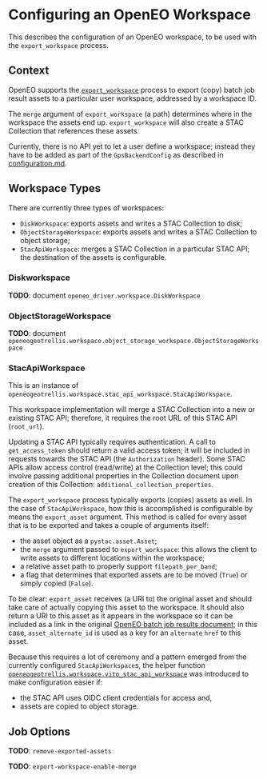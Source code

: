 # Configuring an OpenEO Workspace

This describes the configuration of an OpenEO workspace, to be used with the `export_workspace` process.

## Context

OpenEO supports the [`export_workspace`](https://github.com/Open-EO/openeo-python-driver/blob/master/openeo_driver/specs/openeo-processes/experimental/export_workspace.json)
process to export (copy) batch job result assets to a particular user workspace, addressed by a workspace ID.

The `merge` argument of `export_workspace` (a path) determines where in the workspace the assets end up.
`export_workspace` will also create a STAC Collection that references these assets.

Currently, there is no API yet to let a user define a workspace; instead they have to be added as part of the
`GpsBackendConfig` as described in [configuration.md](configuration.md).

## Workspace Types

There are currently three types of workspaces:
 - `DiskWorkspace`: exports assets and writes a STAC Collection to disk;
 - `ObjectStorageWorkspace`: exports assets and writes a STAC
Collection to object storage;
 - `StacApiWorkspace`: merges a STAC Collection in a particular STAC API;
the destination of the assets is configurable.

### Diskworkspace

**TODO**: document `openeo_driver.workspace.DiskWorkspace`

### ObjectStorageWorkspace

**TODO**: document `openeogeotrellis.workspace.object_storage_workspace.ObjectStorageWorkspace`

### StacApiWorkspace

This is an instance of `openeogeotrellis.workspace.stac_api_workspace.StacApiWorkspace`.

This workspace implementation will merge a STAC Collection into a new or existing STAC API; therefore, it requires the
root URL of this STAC API (`root_url`).

Updating a STAC API typically requires authentication. A call to `get_access_token` should return a
valid access token; it will be included in requests towards the STAC API (the `Authorization` header). Some STAC APIs
allow access control (read/write) at the Collection level; this could involve passing additional properties in the
Collection document upon creation of this Collection: `additional_collection_properties`.

The `export_workspace` process typically exports (copies) assets as well. In the case of `StacApiWorkspace`, how this is
accomplished is configurable by means the `export_asset` argument. This method is called for every asset that is to be
exported and takes a couple of arguments itself:
- the asset object as a `pystac.asset.Asset`;
- the `merge` argument passed to `export_workspace`: this allows the client to write assets to different locations
within the workspace;
- a relative asset path to properly support `filepath_per_band`;
- a flag that determines that exported assets are to be moved (`True`) or simply copied (`False`).

To be clear: `export_asset` receives (a URI to) the original asset and should take care of actually copying this asset
to the workspace. It should also return a URI to this asset as it appears in the workspace so it can be included as a
link in the original [OpenEO batch job results document](https://openeo.org/documentation/1.0/developers/api/reference.html#tag/Batch-Jobs/operation/list-results);
in this case, `asset_alternate_id` is used as a key for an `alternate` `href` to this asset.

Because this requires a lot of ceremony and a pattern emerged from the currently configured `StacApiWorkspace`s,
the helper function [`openeogeotrellis.workspace.vito_stac_api_workspace`](https://github.com/Open-EO/openeo-geopyspark-driver/blob/master/openeogeotrellis/workspace/helpers.py)
was introduced to make configuration easier if:
- the STAC API uses OIDC client credentials for access and,
- assets are copied to object storage.

## Job Options

**TODO**: `remove-exported-assets`

**TODO**: `export-workspace-enable-merge`
